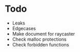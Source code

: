 # Todo
- Leaks
- Edgecases
- Make document for raycaster
- Check malloc protections
- Check forbidden functions
